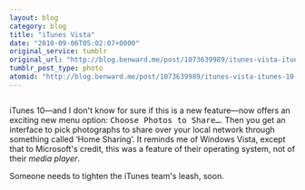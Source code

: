 ```yaml
---
layout: blog
category: blog
title: "iTunes Vista"
date: "2010-09-06T05:02:07+0000"
original_service: tumblr
original_url: "http://blog.benward.me/post/1073639989/itunes-vista-itunes-10-and-i-dont-know-for"
tumblr_post_type: photo
atomid: "http://blog.benward.me/post/1073639989/itunes-vista-itunes-10-and-i-dont-know-for"
---
```

<figure class="photo">
  <img src="http://benward.me/res/tumblr/media/1073639989/0.jpg" alt="">
</figure>

iTunes 10—and I don't know for sure if this is a new feature—now offers an exciting new menu option: <kbd class="menu">Choose Photos to Share…</kbd>. Then you get an interface to pick photographs to share over your local network through something called ‘Home Sharing’. It reminds me of Windows Vista, except that to Microsoft's credit, this was a feature of their operating system, not of their _media player_.

Someone needs to tighten the iTunes team's leash, soon.